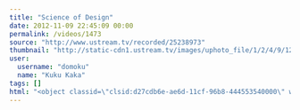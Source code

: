 ```yaml
---
title: "Science of Design"
date: 2012-11-09 22:45:09 00:00
permalink: /videos/1473
source: "http://www.ustream.tv/recorded/25238973"
thumbnail: "http://static-cdn1.ustream.tv/images/uphoto_file/1/2/4/9/12494883/th/smalls2_120_12494883_logofec_1346758424.jpg"
user:
  username: "domoku"
  name: "Kuku Kaka"
tags: []
html: "<object classid=\"clsid:d27cdb6e-ae6d-11cf-96b8-444553540000\" width=\"480\" height=\"296\" id=\"utv939928\" name=\"utv_n_998435\"><param name=\"wmode\" value=\"transparent\"><param name=\"flashvars\" value=\"loc=%2F&amp;autoplay=false&amp;vid=25238973\"><param name=\"wmode\" value=\"opaque\"><param name=\"allowfullscreen\" value=\"true\"><param name=\"allowscriptaccess\" value=\"always\"><param name=\"src\" value=\"http://www.ustream.tv/flash/viewer.swf\"><embed flashvars=\"loc=%2F&amp;autoplay=false&amp;vid=25238973\" width=\"480\" height=\"296\" wmode=\"transparent\" allowfullscreen=\"true\" allowscriptaccess=\"always\" id=\"utv939928\" name=\"utv_n_998435\" src=\"http://www.ustream.tv/flash/viewer.swf\" type=\"application/x-shockwave-flash\"></embed></object>"
---
```


